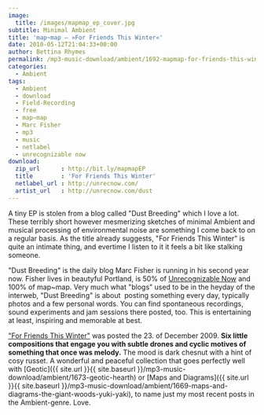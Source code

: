 ```yaml
---
image:
  title: /images/mapmap_ep_cover.jpg
subtitle: Minimal Ambient
title: 'map~map – »For Friends This Winter«'
date: 2010-05-12T21:04:33+00:00
author: Bettina Rhymes
permalink: /mp3-music-download/ambient/1692-mapmap-for-friends-this-winter
categories:
  - Ambient
tags:
  - Ambient
  - download
  - Field-Recording
  - free
  - map~map
  - Marc Fisher
  - mp3
  - music
  - netlabel
  - unrecognizable now
download:
  zip_url      : http://bit.ly/mapmapEP
  title        : 'For Friends This Winter'
  netlabel_url : http://unrecnow.com/
  artist_url   : http://unrecnow.com/dust
---
```

A tiny EP is stolen from a blog called "Dust Breeding" which I love a lot. These terribly short however mesmerizing sketches of minimal Ambient and musical processing of environmental noise are something I come back to on a regular basis. As the title already suggests, "For Friends This Winter" is quite an intimate thing, and evertime I listen to it it feels a bit like stalking someone.
<!--more-->

"Dust Breeding" is the daily blog Marc Fisher is running in his second year now. Fisher lives in beautyful Portland, is 50% of [Unrecognizable Now](http://unrecnow.com/) and 100% of map~map. Very much what "blogs" used to be in the heyday of the interweb, "Dust Breeding" is about  posting something every day, typically photos and a few personal words. You can find spontaneous recordings, sound experiments and jam sessions there posted, too. This is entertaining at least, inspiring and memorable at best.

["For Friends This Winter"](http://unrecnow.com/dust/2182) was posted the 23. of December 2009. **Six little compositions that engage you with subtle drones and cyclic motives of something that once was melody.** The mood is dark chesnut with a hint of cosy russet. A wonderful and peaceful collection that goes perfectly well with [Geotic]({{ site.url }}{{ site.baseurl }}/mp3-music-download/ambient/1673-geotic-hearth) or [Maps and Diagrams]({{ site.url }}{{ site.baseurl }}/mp3-music-download/ambient/1669-maps-and-diagrams-the-giant-woods-yuki-yaki), to name just my most recent posts in the Ambient-genre. Love.

